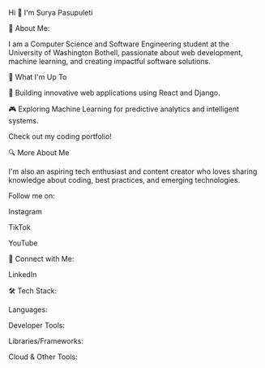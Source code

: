 Hi 👋 I'm Surya Pasupuleti

🔨 About Me:

I am a Computer Science and Software Engineering student at the University of Washington Bothell, passionate about web development, machine learning, and creating impactful software solutions.

🚀 What I'm Up To

🔬 Building innovative web applications using React and Django.

🎮 Exploring Machine Learning for predictive analytics and intelligent systems.

Check out my coding portfolio!

🔍 More About Me

I'm also an aspiring tech enthusiast and content creator who loves sharing knowledge about coding, best practices, and emerging technologies.

Follow me on:

Instagram

TikTok

YouTube

💬 Connect with Me:

LinkedIn

🛠️ Tech Stack:

Languages:








Developer Tools:




Libraries/Frameworks:






Cloud & Other Tools:


